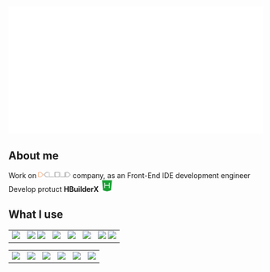 <img src="README/hello.svg" height="250">

## About me

Work on <a href="https://dcloud.io"><img src="./README/dcloud.png" height="14"></a> company, as an Front-End IDE development engineer
Develop protuct **HBuilderX** <a href="https://www.dcloud.io/hbuilderx.html"><img src="./README/hbuilder.png" height="24"></a>

## What I use
<table>
  <tbody>
    <tr valign="top">
      <td align="center">
        <img height="32px" src="https://cdn.svglogos.dev/logos/c-plusplus.svg">
      </td>
      <td align="center">
        <img height="32px" src="https://cdn.svglogos.dev/logos/nodejs-icon.svg">
        <img height="32px" src="https://cdn.svglogos.dev/logos/tsnode.svg">
      </td>
      <td align="center">
        <img height="32px" src="https://cdn.svglogos.dev/logos/python.svg">
      </td>
      <td align="center">
        <img height="32px" src="https://cdn.svglogos.dev/logos/java.svg">
      </td>
      </td>
      <td align="center">
        <img height="32px" src="https://cdn.svglogos.dev/logos/swift.svg">
      </td>
      </td>
      <td align="center">
        <img height="32px" src="https://cdn.svglogos.dev/logos/html-5.svg">
        <img height="32px" src="https://cdn.svglogos.dev/logos/css-3.svg">
      </td>
    </tr>
  </tbody>
</table>
<table>
    <tr>
      <td align="center">
        <img height="32px" src="https://cdn.svglogos.dev/logos/qt.svg">
      </td>
      <td align="center">
        <img height="32px" src="https://cdn.svglogos.dev/logos/visual-studio.svg">
      </td>
      <td align="center">
        <img height="32px" src="https://cdn.svgporn.com/logos/visual-studio-code.svg">
      </td>
      <td align="center">
        <img height="32px" src="https://cdn.svglogos.dev/logos/intellij-idea.svg">
      </td>
      <td align="center">
        <img height="32px" src="https://cdn.svglogos.dev/logos/xcode.svg">
      </td>
      <td align="center">
        <img height="32px" src="https://cdn.svgporn.com/logos/git-icon.svg">
      </td>
    </tr>
</table>

